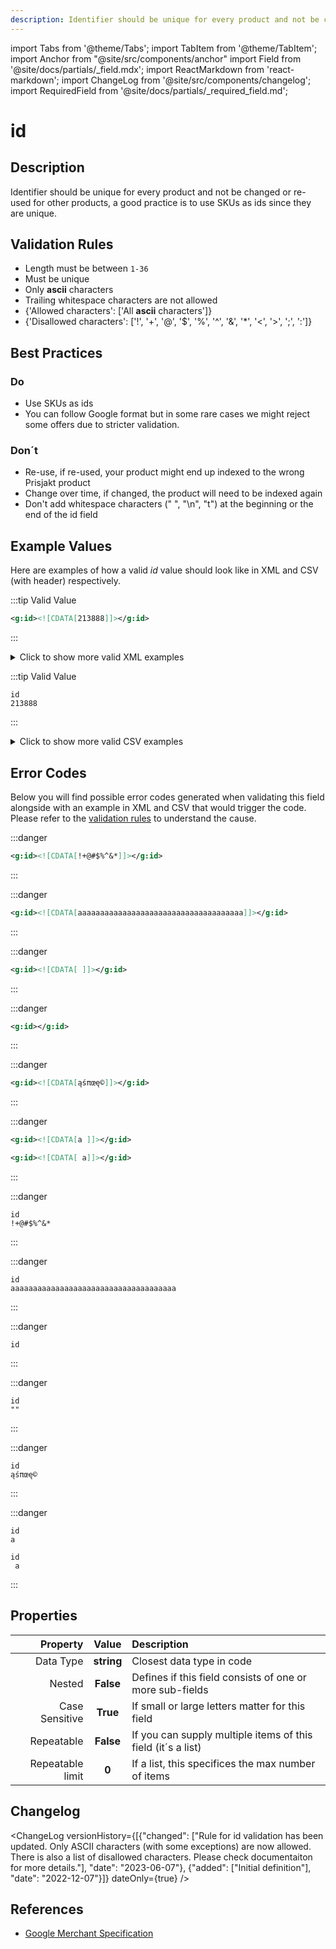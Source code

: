 ```yaml
---
description: Identifier should be unique for every product and not be changed or re-used for other products, a good practice is to use SKUs as ids since they are unique.
---
```


import Tabs from '@theme/Tabs';
import TabItem from '@theme/TabItem';
import Anchor from "@site/src/components/anchor"
import Field from '@site/docs/partials/_field.mdx';
import ReactMarkdown from 'react-markdown';
import ChangeLog from '@site/src/components/changelog';
import RequiredField from '@site/docs/partials/_required_field.md';

# id

<RequiredField/>

## Description

Identifier should be unique for every product and not be changed or re-used for other products, a good practice is to use SKUs as ids since they are unique.






## Validation Rules

- Length must be between `1-36`
- Must be unique
- Only **ascii** characters
- Trailing whitespace characters are not allowed
- {'Allowed characters': ['All **ascii** characters']}
- {'Disallowed characters': ['!', '+', '@', '$', '%', '^', '&', '*', '<', '>', ';', ':']}


## Best Practices


### Do

- Use SKUs as ids
- You can follow Google format but in some rare cases we might reject some offers due to stricter validation.



### Don´t

- Re-use, if re-used, your product might end up indexed to the wrong Prisjakt product
- Change over time, if changed, the product will need to be indexed again
- Don't add whitespace characters (" ", "\n", "t") at the beginning or the end of the id field




## Example Values

Here are examples of how a valid *id* value  should look like in XML and CSV (with header) respectively.

<Tabs>
  <TabItem value="valid_xml" label="XML" default>

:::tip Valid Value

```xml
<g:id><![CDATA[213888]]></g:id>
```

:::

<details>
  <summary>Click to show more valid XML examples</summary>
  <div>

```xml
<g:id><![CDATA[213888]]></g:id>
```

```xml
<g:id><![CDATA[aBCd1123]]></g:id>
```

```xml
<g:id><![CDATA[09az]]></g:id>
```

```xml
<g:id><![CDATA[a b./)(]]></g:id>
```


  </div>
</details>

 </TabItem>
  <TabItem value="valid_csv" label="CSV">

:::tip Valid Value

```csv
id
213888
```

:::

<details>
  <summary>Click to show more valid CSV examples</summary>
  <div>

```csv
id
213888
```

```csv
id
aBCd1123
```

```csv
id
09az
```

```csv
id
a b./)(
```


  </div>
</details>

  </TabItem>
</Tabs>

## Error Codes

Below you will find possible error codes generated when validating this field alongside with an example in XML and CSV that would trigger the code. Please refer to the [validation rules](#validation-rules) to understand the cause.

<Tabs>
  <TabItem value="invalid_xml" label="XML" default>

:::danger <Anchor id="validation_id_blacklisted_ascii_character" title="validation_id_blacklisted_ascii_character" />

```xml
<g:id><![CDATA[!+@#$%^&*]]></g:id>
```

:::

:::danger <Anchor id="validation_invalid_length" title="validation_invalid_length" />

```xml
<g:id><![CDATA[aaaaaaaaaaaaaaaaaaaaaaaaaaaaaaaaaaaaa]]></g:id>
```

:::

:::danger <Anchor id="validation_invalid_value" title="validation_invalid_value" />

```xml
<g:id><![CDATA[ ]]></g:id>
```

:::

:::danger <Anchor id="validation_missing_value" title="validation_missing_value" />

```xml
<g:id></g:id>
```

:::

:::danger <Anchor id="validation_non_ascii_character" title="validation_non_ascii_character" />

```xml
<g:id><![CDATA[ąśπœę©]]></g:id>
```

:::

:::danger <Anchor id="validation_trailing_whitespace" title="validation_trailing_whitespace" />

```xml
<g:id><![CDATA[a ]]></g:id>
```
```xml
<g:id><![CDATA[ a]]></g:id>
```

:::


 </TabItem>
  <TabItem value="invalid_csv" label="CSV">

:::danger <Anchor id="validation_id_blacklisted_ascii_character" title="validation_id_blacklisted_ascii_character" />

```csv
id
!+@#$%^&*
```

:::

:::danger <Anchor id="validation_invalid_length" title="validation_invalid_length" />

```csv
id
aaaaaaaaaaaaaaaaaaaaaaaaaaaaaaaaaaaaa
```

:::

:::danger <Anchor id="validation_invalid_value" title="validation_invalid_value" />

```csv
id
```

:::

:::danger <Anchor id="validation_missing_value" title="validation_missing_value" />

```csv
id
""
```

:::

:::danger <Anchor id="validation_non_ascii_character" title="validation_non_ascii_character" />

```csv
id
ąśπœę©
```

:::

:::danger <Anchor id="validation_trailing_whitespace" title="validation_trailing_whitespace" />

```csv
id
a
```
```csv
id
 a
```

:::


  </TabItem>
</Tabs>

## Properties

|     **Property** |         **Value**          | **Description**                                              |
|-----------------:|:--------------------------:|:-------------------------------------------------------------|
|        Data Type |    **string**     | Closest data type in code                                    |
|           Nested |      **False**      | Defines if this field consists of one or more sub-fields     |
|   Case Sensitive |  **True**  | If small or large letters matter for this field              |
|       Repeatable |    **False**    | If you can supply multiple items of this field (it´s a list) |
| Repeatable limit | **0** | If a list, this specifices the max number of items           |

## Changelog
<ChangeLog versionHistory={[{"changed": ["Rule for id validation has been updated. Only ASCII characters (with some exceptions) are now allowed. There is also a list of disallowed characters. Please check documentaiton for more details."], "date": "2023-06-07"}, {"added": ["Initial definition"], "date": "2022-12-07"}]} dateOnly={true} />

## References
- [Google Merchant Specification](https://support.google.com/merchants/answer/6324405)
